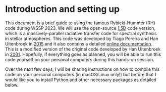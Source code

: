 # Introduction and setting up
This document is a brief guide to using the famous Rybicki-Hummer (RH) code during WSSP 2023. We will use the open-source [1.5D](https://github.com/ITA-Solar/rh) code version, which is a massively-parallel radiative transfer code for spectral synthesis in stellar atmospheres. This code was developed by Tiago Pereira and Han Uitenbroek in [2015](https://ui.adsabs.harvard.edu/abs/2015A%26A...574A...3P/abstract) and it also contains a detailed [online documentation](https://rh15d.readthedocs.io/en/latest/index.html). This is a modified version of the original code developed by Han Uitenbroek in [2001](https://ui.adsabs.harvard.edu/abs/2001ApJ...557..389U/abstract). Hopefully, if everything goes as planned, you will be able to run this code yourself on your personal computers during this hands-on session. 

Over the next few days, I will be sharing instructions on how to compile this code on your personal computers (in macOS/Linux only!) but before that I would like you to install Python and other necessary packages as detailed below. 
